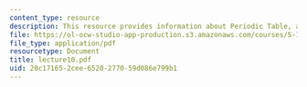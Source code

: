 ```yaml
---
content_type: resource
description: This resource provides information about Periodic Table, and Isoelectronic.
file: https://ol-ocw-studio-app-production.s3.amazonaws.com/courses/5-112-principles-of-chemical-science-fall-2005/20c171652cee6520277059d086e799b1_lecture10.pdf
file_type: application/pdf
resourcetype: Document
title: lecture10.pdf
uid: 20c17165-2cee-6520-2770-59d086e799b1
---
```

